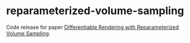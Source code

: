 # reparameterized-volume-sampling

Code release for paper [Differentiable Rendering with Reparameterized Volume Sampling](https://arxiv.org/abs/2302.10970).
